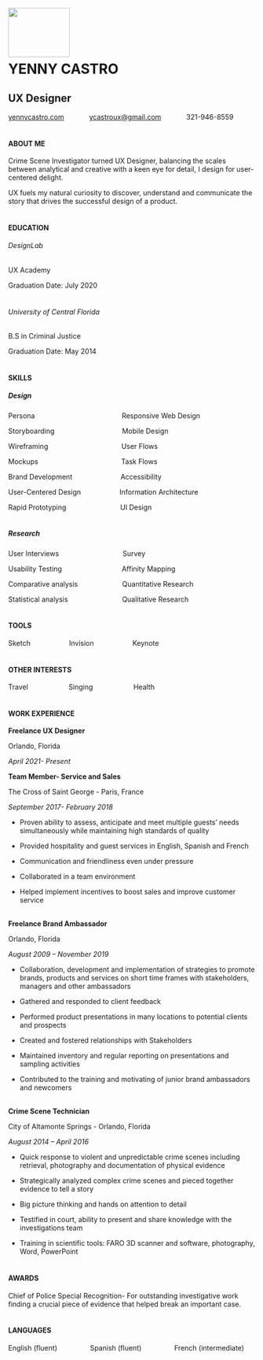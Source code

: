 <img src="https://images.squarespace-cdn.com/content/5ebf0afed26c267d5165b5a1/1589656077638-NDO77KGGGTNEWMFI6JMY/Logo.png?content-type=image%2Fpng" img align="left" width="125" height="100" /><br/><br/><br/><br/> 



# YENNY CASTRO

## UX Designer

[yennycastro.com](http://www.yennycastro.com) &nbsp;&nbsp;&nbsp;&nbsp;&nbsp;&nbsp;&nbsp;&nbsp;&nbsp;&nbsp;&nbsp; ycastroux@gmail.com &nbsp;&nbsp;&nbsp;&nbsp;&nbsp;&nbsp;&nbsp;&nbsp;&nbsp;&nbsp;&nbsp;&nbsp;321-946-8559<br/><br/>

#### ABOUT ME

Crime Scene Investigator turned UX Designer,
balancing the scales between analytical and
creative with a keen eye for detail, I design for
user-centered delight.

UX fuels my natural curiosity to discover,
understand and communicate the story that drives
the successful design of a product.<br/><br/>

#### EDUCATION

###### DesignLab

UX Academy

Graduation Date: July 2020 <br/><br/>

###### University of Central Florida

B.S in Criminal Justice

Graduation Date: May 2014<br/><br/>

#### SKILLS

##### Design

Persona&nbsp;&nbsp;&nbsp;&nbsp;&nbsp;&nbsp;&nbsp;&nbsp;&nbsp;&nbsp;&nbsp;&nbsp;&nbsp;&nbsp;&nbsp;&nbsp;&nbsp;&nbsp;&nbsp;&nbsp;&nbsp;&nbsp;&nbsp;&nbsp;&nbsp;&nbsp;&nbsp;&nbsp;&nbsp;&nbsp;&nbsp;&nbsp;&nbsp;&nbsp;&nbsp;&nbsp;&nbsp;&nbsp;&nbsp;&nbsp;&nbsp;&nbsp;&nbsp;&nbsp;&nbsp;Responsive Web Design

Storyboarding&nbsp;&nbsp;&nbsp;&nbsp;&nbsp;&nbsp;&nbsp;&nbsp;&nbsp;&nbsp;&nbsp;&nbsp;&nbsp;&nbsp;&nbsp;&nbsp;&nbsp;&nbsp;&nbsp;&nbsp;&nbsp;&nbsp;&nbsp;&nbsp;&nbsp;&nbsp;&nbsp;&nbsp;&nbsp;&nbsp;&nbsp;&nbsp;&nbsp;&nbsp;&nbsp;Mobile Design

Wireframing&nbsp;&nbsp;&nbsp;&nbsp;&nbsp;&nbsp;&nbsp;&nbsp;&nbsp;&nbsp;&nbsp;&nbsp;&nbsp;&nbsp;&nbsp;&nbsp;&nbsp;&nbsp;&nbsp;&nbsp;&nbsp;&nbsp;&nbsp;&nbsp;&nbsp;&nbsp;&nbsp;&nbsp;&nbsp;&nbsp;&nbsp;&nbsp;&nbsp;&nbsp;&nbsp;&nbsp;&nbsp;&nbsp;User Flows

Mockups&nbsp;&nbsp;&nbsp;&nbsp;&nbsp;&nbsp;&nbsp;&nbsp;&nbsp;&nbsp;&nbsp;&nbsp;&nbsp;&nbsp;&nbsp;&nbsp;&nbsp;&nbsp;&nbsp;&nbsp;&nbsp;&nbsp;&nbsp;&nbsp;&nbsp;&nbsp;&nbsp;&nbsp;&nbsp;&nbsp;&nbsp;&nbsp;&nbsp;&nbsp;&nbsp;&nbsp;&nbsp;&nbsp;&nbsp;&nbsp;&nbsp;&nbsp;&nbsp;Task Flows

Brand Development&nbsp;&nbsp;&nbsp;&nbsp;&nbsp;&nbsp;&nbsp;&nbsp;&nbsp;&nbsp;&nbsp;&nbsp;&nbsp;&nbsp;&nbsp;&nbsp;&nbsp;&nbsp;&nbsp;&nbsp;&nbsp;&nbsp;&nbsp;&nbsp;&nbsp;Accessibility

User-Centered Design&nbsp;&nbsp;&nbsp;&nbsp;&nbsp;&nbsp;&nbsp;&nbsp;&nbsp;&nbsp;&nbsp;&nbsp;&nbsp;&nbsp;&nbsp;&nbsp;&nbsp;&nbsp;&nbsp;&nbsp;Information Architecture

Rapid Prototyping&nbsp;&nbsp;&nbsp;&nbsp;&nbsp;&nbsp;&nbsp;&nbsp;&nbsp;&nbsp;&nbsp;&nbsp;&nbsp;&nbsp;&nbsp;&nbsp;&nbsp;&nbsp;&nbsp;&nbsp;&nbsp;&nbsp;&nbsp;&nbsp; &nbsp;&nbsp;&nbsp;UI Design<br/><br/>




##### Research

User Interviews&nbsp;&nbsp;&nbsp;&nbsp;&nbsp;&nbsp;&nbsp;&nbsp;&nbsp;&nbsp;&nbsp;&nbsp;&nbsp;&nbsp;&nbsp;&nbsp;&nbsp;&nbsp;&nbsp;&nbsp;&nbsp;&nbsp;&nbsp;&nbsp;&nbsp;&nbsp;&nbsp;&nbsp;&nbsp;&nbsp;&nbsp;&nbsp;&nbsp;Survey

Usability Testing&nbsp;&nbsp;&nbsp;&nbsp;&nbsp;&nbsp;&nbsp;&nbsp;&nbsp;&nbsp;&nbsp;&nbsp;&nbsp;&nbsp;&nbsp;&nbsp;&nbsp;&nbsp;&nbsp;&nbsp;&nbsp;&nbsp;&nbsp;&nbsp;&nbsp;&nbsp;&nbsp;&nbsp;&nbsp;&nbsp;&nbsp;Affinity Mapping

Comparative analysis&nbsp;&nbsp;&nbsp;&nbsp;&nbsp;&nbsp;&nbsp;&nbsp;&nbsp;&nbsp;&nbsp;&nbsp;&nbsp;&nbsp;&nbsp;&nbsp;&nbsp;&nbsp;&nbsp;&nbsp;&nbsp;&nbsp;&nbsp;Quantitative Research

Statistical analysis&nbsp;&nbsp;&nbsp;&nbsp;&nbsp;&nbsp;&nbsp;&nbsp;&nbsp;&nbsp;&nbsp;&nbsp;&nbsp;&nbsp;&nbsp;&nbsp;&nbsp;&nbsp;&nbsp;&nbsp;&nbsp;&nbsp;&nbsp;&nbsp;&nbsp;&nbsp;&nbsp;&nbsp;Qualitative Research<br/><br/>



#### TOOLS

Sketch&nbsp;&nbsp;&nbsp;&nbsp;&nbsp;&nbsp;&nbsp;&nbsp;&nbsp;&nbsp;&nbsp;&nbsp;&nbsp;&nbsp;&nbsp;&nbsp;&nbsp;&nbsp;&nbsp;&nbsp;Invision&nbsp;&nbsp;&nbsp;&nbsp;&nbsp;&nbsp;&nbsp;&nbsp;&nbsp;&nbsp;&nbsp;&nbsp;&nbsp;&nbsp;&nbsp;&nbsp;&nbsp;&nbsp;&nbsp;&nbsp;Keynote<br/><br/>


#### OTHER INTERESTS

Travel&nbsp;&nbsp;&nbsp;&nbsp;&nbsp;&nbsp;&nbsp;&nbsp;&nbsp;&nbsp;&nbsp;&nbsp;&nbsp;&nbsp;&nbsp;&nbsp;&nbsp;&nbsp;&nbsp;&nbsp;&nbsp;Singing&nbsp;&nbsp;&nbsp;&nbsp;&nbsp;&nbsp;&nbsp;&nbsp;&nbsp;&nbsp;&nbsp;&nbsp;&nbsp;&nbsp;&nbsp;&nbsp;&nbsp;&nbsp;&nbsp;&nbsp;&nbsp;Health<br/><br/>


#### WORK EXPERIENCE

**Freelance UX Designer**

Orlando, Florida

*April 2021- Present*



**Team Member- Service and Sales**

The Cross of Saint George - Paris, France

*September 2017- February 2018*

- Proven ability to assess, anticipate and meet multiple guests’ needs simultaneously while maintaining high standards of quality

- Provided hospitality and guest services in English, Spanish and French

- Communication and friendliness even under pressure

- Collaborated in a team environment

- Helped implement incentives to boost sales and improve customer service<br/><br/>


**Freelance Brand Ambassador**

Orlando, Florida 

*August 2009 – November 2019*

- Collaboration, development and implementation of strategies to promote brands, products and services on short time frames with stakeholders, managers and other ambassadors

- Gathered and responded to client feedback

- Performed product presentations in many locations to potential clients and prospects

- Created and fostered relationships with Stakeholders

- Maintained inventory and regular reporting on presentations and sampling activities

- Contributed to the training and motivating of junior brand ambassadors and newcomers<br/><br/>


**Crime Scene Technician**

City of Altamonte Springs - Orlando, Florida 

*August 2014 – April 2016*

- Quick response to violent and unpredictable crime scenes including retrieval, photography and documentation of physical evidence

- Strategically analyzed complex crime scenes and pieced together evidence to tell a story

- Big picture thinking and hands on attention to detail

- Testified in court, ability to present and share knowledge with the investigations team

- Training in scientific tools: FARO 3D scanner and software, photography, Word, PowerPoint<br/><br/>


#### AWARDS

Chief of Police Special Recognition- For outstanding investigative work finding a crucial piece of evidence that helped break an important case.<br/><br/>

#### LANGUAGES

English (fluent)&nbsp;&nbsp;&nbsp;&nbsp;&nbsp;&nbsp;&nbsp;&nbsp;&nbsp;&nbsp;&nbsp;&nbsp;&nbsp;&nbsp;&nbsp;&nbsp;&nbsp;Spanish (fluent)&nbsp;&nbsp;&nbsp;&nbsp;&nbsp;&nbsp;&nbsp;&nbsp;&nbsp;&nbsp;&nbsp;&nbsp;&nbsp;&nbsp;&nbsp;&nbsp;&nbsp;French (intermediate)<br/><br/>

